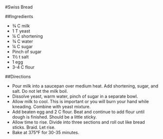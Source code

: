 #Swiss Bread

##Ingredients
- &frac34; C milk
- 1 T yeast
- &frac14; C shortening
- &frac34; C water
- &frac14; C sugar
- Pinch of sugar
- 1&frac12; t salt
- 1 egg
- 3-4 C flour

##Directions
- Pour milk into a saucepan over medium heat. Add shortening, sugar, and salt. Do not let the milk boil.
- Dissolve yeast, warm water, pinch of sugar in a separate bowl.
- Allow milk to cool. This is important or you will burn your hand while kneading. Combine with yeast mixture.
- Add beaten egg and 2 C flour. Beat and continue to add flour until dough is finished. Should be a little sticky.
- Allow time to rise. Divide into three sections and roll out like bread sticks. Braid. Let rise.
- Bake at 375°F for 30-35 minutes.

